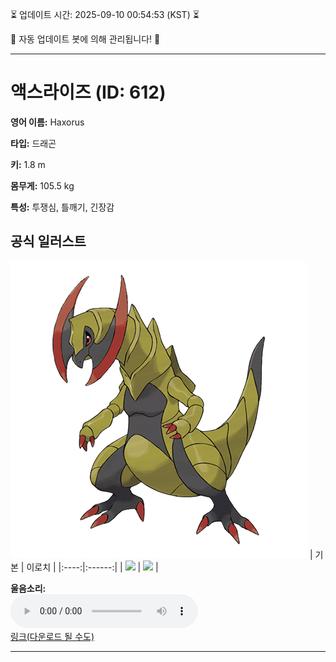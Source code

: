 
⏳ 업데이트 시간: 2025-09-10 00:54:53 (KST) ⏳

🤖 자동 업데이트 봇에 의해 관리됩니다! 🤖

---

# 액스라이즈 (ID: 612)
**영어 이름:** Haxorus

**타입:** 드래곤

**키:** 1.8 m

**몸무게:** 105.5 kg

**특성:** 투쟁심, 틀깨기, 긴장감

## 공식 일러스트
![](https://raw.githubusercontent.com/PokeAPI/sprites/master/sprites/pokemon/other/official-artwork/612.png)
| 기본 | 이로치 |
|:----:|:------:|
| <img src="http://play.pokemonshowdown.com/sprites/ani/haxorus.gif" width="200"> | <img src="http://play.pokemonshowdown.com/sprites/ani-shiny/haxorus.gif" width="200"> |

**울음소리:**<br><audio controls src="https://raw.githubusercontent.com/PokeAPI/cries/main/cries/pokemon/latest/612.ogg"></audio><br> [링크(다운로드 될 수도)](https://raw.githubusercontent.com/PokeAPI/cries/main/cries/pokemon/latest/612.ogg)


---
